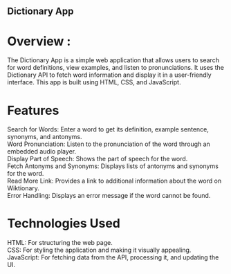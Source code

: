 ## Dictionary App
# Overview :
The Dictionary App is a simple web application that allows users to search for word definitions, view examples, and listen to pronunciations. It uses the Dictionary API to fetch word information and display it in a user-friendly interface. This app is built using HTML, CSS, and JavaScript.

# Features
Search for Words: Enter a word to get its definition, example sentence, synonyms, and antonyms.<br>
Word Pronunciation: Listen to the pronunciation of the word through an embedded audio player.<br>
Display Part of Speech: Shows the part of speech for the word.<br>
Fetch Antonyms and Synonyms: Displays lists of antonyms and synonyms for the word.<br>
Read More Link: Provides a link to additional information about the word on Wiktionary.<br>
Error Handling: Displays an error message if the word cannot be found.<br>
# Technologies Used
HTML: For structuring the web page.<br>
CSS: For styling the application and making it visually appealing.<br>
JavaScript: For fetching data from the API, processing it, and updating the UI.<br>